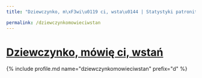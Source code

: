 ```yaml
---
title: "Dziewczynko, m\xF3wi\u0119 ci, wsta\u0144 | Statystyki patronite.pl | Patromierz"

permalink: /dziewczynkomowieciwstan
---
```


# [Dziewczynko, mówię ci, wstań](https://patronite.pl/dziewczynkomowieciwstan)

{% include profile.md name="dziewczynkomowieciwstan" prefix="d" %}

